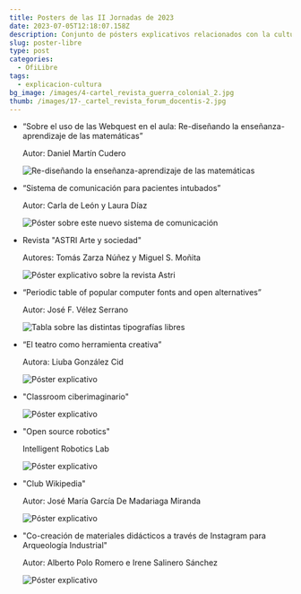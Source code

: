 ```yaml
---
title: Posters de las II Jornadas de 2023
date: 2023-07-05T12:18:07.158Z
description: Conjunto de pósters explicativos relacionados con la cultura libre
slug: poster-libre
type: post
categories:
  - OfiLibre
tags:
  - explicacion-cultura
bg_image: /images/4-cartel_revista_guerra_colonial_2.jpg
thumb: /images/17-_cartel_revista_forum_docentis-2.jpg
---
```

* “Sobre el uso de las Webquest en el aula: Re-diseñando la enseñanza-aprendizaje de las matemáticas”

  Autor: Daniel Martín Cudero

  ![Re-diseñando la enseñanza-aprendizaje de las matemáticas](/images/1-póster-daniel_martín_cudero.jpg "Webquest en el aula")
* “Sistema de comunicación para pacientes intubados”

  Autor: Carla de León y Laura Díaz

  ![Póster sobre este nuevo sistema de comunicación](/images/2-sistema_de_comunicación_para_pacientes_intubados.jpg "Sistema de comunicación para pacientes intubados")


* Revista "ASTRI Arte y sociedad"

  Autores: Tomás Zarza Núñez y Miguel S. Moñita

  ![Póster explicativo sobre la revista Astri](/images/poster_asri.jpg "Revista ASTRI")
* “Periodic table of popular computer fonts and open alternatives”

  Autor: José F. Vélez Serrano

  ![Tabla sobre las distintas tipografías libres](/images/5-fuentesimprimible.jpg "Fuentes libres")
* “El teatro como herramienta creativa”

  Autora: Liuba González Cid

  ![Póster explicativo](/images/6-infografía-el_teatro_como_herramienta_creativa-fecyt-urjc-cultura-libre_2_2_.jpg "El teatro como herramienta creativa")


* "Classroom ciberimaginario"

  ![Póster explicativo](/images/16-poster-classroom-ciberimaginario-impresion.jpg "Classroom ciberimaginario")
* "Open source robotics"

  Intelligent Robotics Lab

  ![Póster explicativo](/images/20-robotsposter_cultura_libre_v2-1.jpg "Open source robotics")
* "Club Wikipedia"

  Autor: José María García De Madariaga Miranda

  ![Póster explicativo](/images/club_wikipedia.jpg "Club Wikipedia")
* "Co-creación de materiales didácticos a través de Instagram para Arqueología Industrial"

  Autor: Alberto Polo Romero e Irene Salinero Sánchez

  ![Póster explicativo](/images/polo_salinero_poster_ofilibre.jpg "Co-creación de materiales didácticos a través de Instagram para Arqueología Industrial")